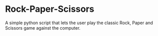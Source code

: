 # Rock-Paper-Scissors
A simple python script that lets the user play the classic Rock, Paper and Scissors game against the computer.

